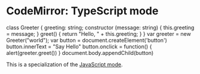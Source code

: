 CodeMirror: TypeScript mode
===========================

class Greeter { greeting: string; constructor (message: string) { this.greeting = message; } greet() { return "Hello, " + this.greeting; } } var greeter = new Greeter("world"); var button = document.createElement('button') button.innerText = "Say Hello" button.onclick = function() { alert(greeter.greet()) } document.body.appendChild(button)

This is a specialization of the [JavaScript mode](index.html).
